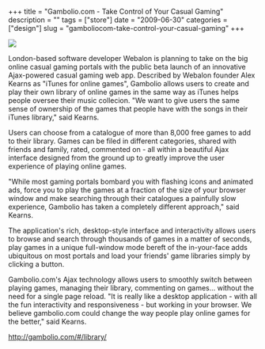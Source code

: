 +++
title = "Gambolio.com - Take Control of Your Casual Gaming"
description = ""
tags = ["store"]
date = "2009-06-30"
categories = ["design"]
slug = "gamboliocom-take-control-your-casual-gaming"
+++


 

  <div id="screens-thumbs" class="clearfix">
    <div class="txt-center" id="design-submission"><a href="http://gambolio.com/#/library/"><img id='bluga-thumbnail-1778' class='bluga-thumbnail large' src='//konigi.com/media/bluga/
wt4a4a0f3e286ad_0.jpg'/></a></div>  
  </div>   
<p>London-based software developer Webalon is planning to take on the big online casual gaming portals with the public beta launch of an innovative Ajax-powered casual gaming web app. Described by Webalon founder Alex Kearns as "iTunes for online games", Gambolio allows users to create and play their own library of online games in the same way as iTunes helps people oversee their music collecion. "We want to give users the same sense of ownership of the games that people have with the songs in their iTunes library," said Kearns.</p>
<p>Users can choose from a catalogue of more than 8,000 free games to add to their library. Games can be filed in different categories, shared with friends and family, rated, commented on - all within a beautiful Ajax interface designed from the ground up to greatly improve the user experience of playing online games.</p>
<p>"While most gaming portals bombard you with flashing icons and animated ads, force you to play the games at a fraction of the size of your browser window and make searching through their catalogues a painfully slow experience, Gambolio has taken a completely different approach," said Kearns.</p>
<p>The application's rich, desktop-style interface and interactivity allows users to browse and search through thousands of games in a matter of seconds, play games in a unique full-window mode bereft of the in-your-face adds ubiquitous on most portals and load your friends' game libraries simply by clicking a button. </p>
<p>Gambolio.com's Ajax technology allows users to smoothly switch between playing games, managing their library, commenting on games... without the need for a single page reload. "It is really like a desktop application - with all the fun interactivity and responsiveness - but working in your browser. We believe gambolio.com could change the way people play online games for the better," said Kearns.</p>
<p><a href="http://gambolio.com/#/library/">http://gambolio.com/#/library/</a></p>




